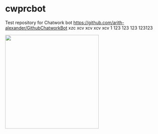 # cwprcbot
Test repository for Chatwork bot https://github.com/arith-alexander/GithubChatworkBot
xzc
xcv
xcv
xcv
xcv
1
123
123
123
123123

<img src='https://arismile-documents.s3.amazonaws.com/1444970125869.jpg' width='300'>
